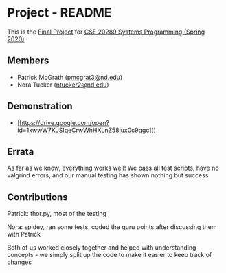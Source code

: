 # Project - README

This is the [Final Project] for [CSE 20289 Systems Programming (Spring 2020)].

## Members

- Patrick McGrath (pmcgrat3@nd.edu)
- Nora Tucker (ntucker2@nd.edu)

## Demonstration

- [https://drive.google.com/open?id=1xwwW7KJSIqeCrwWhHXLnZ58lux0c9qgc]()

## Errata

As far as we know, everything works well! We pass all test scripts, have no
valgrind errors, and our manual testing has shown nothing but success

## Contributions
Patrick: thor.py, most of the testing

Nora: spidey, ran some tests, coded the guru points after discussing
them with Patrick

Both of us worked closely together and helped with understanding concepts -
we simply split up the code to make it easier to keep track of changes

[Final Project]: https://www3.nd.edu/~pbui/teaching/cse.20289.sp20/project.html
[CSE 20289 Systems Programming (Spring 2020)]: https://www3.nd.edu/~pbui/teaching/cse.20289.sp20/
